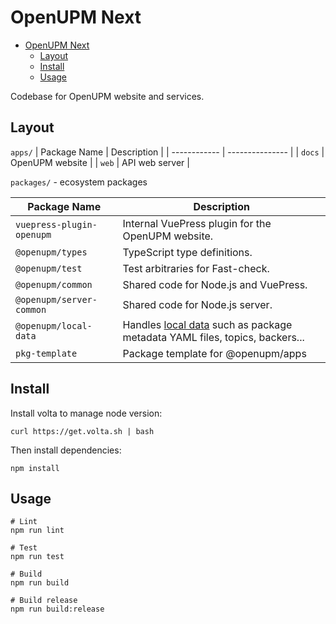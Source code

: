 # OpenUPM Next

- [OpenUPM Next](#openupm-next)
  - [Layout](#layout)
  - [Install](#install)
  - [Usage](#usage)

Codebase for OpenUPM website and services.

## Layout

`apps/`
| Package Name | Description     |
| ------------ | --------------- |
| `docs`       | OpenUPM website |
| `web`        | API web server  |

`packages/` - ecosystem packages

| Package Name              | Description                                                                                                                       |
| ------------------------- | --------------------------------------------------------------------------------------------------------------------------------- |
| `vuepress-plugin-openupm` | Internal VuePress plugin for the OpenUPM website.                                                                                 |
| `@openupm/types`          | TypeScript type definitions.                                                                                                      |
| `@openupm/test`           | Test arbitraries for Fast-check.                                                                                                  |
| `@openupm/common`         | Shared code for Node.js and VuePress.                                                                                             |
| `@openupm/server-common`  | Shared code for Node.js server.                                                                                                   |
| `@openupm/local-data`     | Handles [local data](https://github.com/openupm/openupm/tree/master/data) such as package metadata YAML files, topics, backers... |
| `pkg-template`            | Package template for @openupm/apps                                                                                                |

## Install

Install volta to manage node version:

```
curl https://get.volta.sh | bash
```

Then install dependencies:

```
npm install
```

## Usage

```
# Lint
npm run lint

# Test
npm run test

# Build
npm run build

# Build release
npm run build:release
```